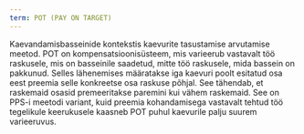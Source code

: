 ```yaml
---
term: POT (PAY ON TARGET)
---
```


Kaevandamisbasseinide kontekstis kaevurite tasustamise arvutamise meetod. POT on kompensatsioonisüsteem, mis varieerub vastavalt töö raskusele, mis on basseinile saadetud, mitte töö raskusele, mida bassein on pakkunud. Selles lähenemises määratakse iga kaevuri poolt esitatud osa eest preemia selle konkreetse osa raskuse põhjal. See tähendab, et raskemaid osasid premeeritakse paremini kui vähem raskemaid. See on PPS-i meetodi variant, kuid preemia kohandamisega vastavalt tehtud töö tegelikule keerukusele kaasneb POT puhul kaevurile palju suurem varieeruvus.